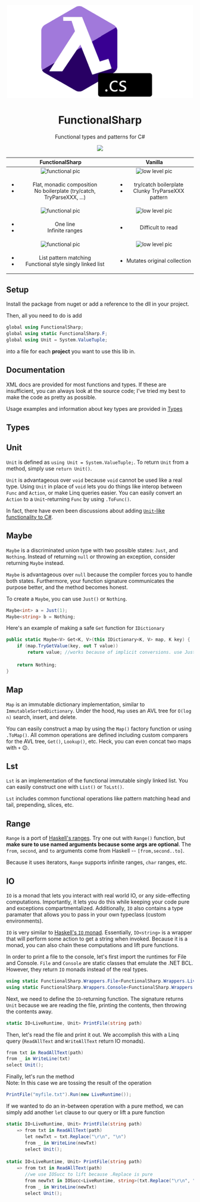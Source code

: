 <p align="center">
  
  <img src="FunctionalSharp.png" style="height: 250px;">
  
</p>

<h1 align="center">FunctionalSharp</h1>
<p align="center">Functional types and patterns for C#</p>

<p align="center">
  
  <img src="https://github.com/torontofangirl/FunctionalSharp/actions/workflows/tests.yml/badge.svg">
  
</p>
  
| FunctionalSharp | Vanilla |
| :-------------: | :-----: |
| <img src="https://cdn.discordapp.com/attachments/818274903769481237/911704205226557440/Untitled_2.jpeg" alt="functional pic"> | <img src="https://cdn.discordapp.com/attachments/818274903769481237/911704205700521984/Untitled_3.jpeg" alt="low level pic"> |
| <ul><li>Flat, monadic composition</li><li>No boilerplate (try/catch, TryParseXXX, ...)</li></ul> | <ul><li>try/catch boilerplate</li><li>Clunky TryParseXXX pattern</li></ul> |
| <img src="https://cdn.discordapp.com/attachments/818274903769481237/911704204819722240/Untitled_1.jpeg" alt="functional pic"> | <img src="https://cdn.discordapp.com/attachments/818274903769481237/911704205494997042/Untitled.jpeg" alt="low level pic"> |
| <ul><li>One line</li><li>Infinite ranges</li></ul> | <ul><li>Difficult to read</li></ul> |
| <img src="https://cdn.discordapp.com/attachments/818274903769481237/911704205926998076/Untitled_4.jpeg" alt="functional pic"> | <img src="https://cdn.discordapp.com/attachments/818274903769481237/911704206208028672/Untitled_5.jpeg" alt="low level pic"> |
| <ul><li>List pattern matching</li><li>Functional style singly linked list</li></ul> | <ul><li>Mutates original collection</li></ul> |

## Setup
Install the package from nuget or add a reference to the dll in your project.

Then, all you need to do is add 
```cs
global using FunctionalSharp;
global using static FunctionalSharp.F;
global using Unit = System.ValueTuple;
```
into a file for each **project** you want to use this lib in.

## Documentation
XML docs are provided for most functions and types.
If these are insufficient, you can always look at the source code; I've tried my best to make the code as pretty as 
possible.

Usage examples and information about key types are provided in [Types](#types)

## Types
## Unit
`Unit` is defined as `using Unit = System.ValueTuple;`. To return `Unit` from a method, simply use `return Unit()`.

`Unit` is advantageous over `void` because `void` cannot be used like a real type. Using `Unit` in place of `void` lets 
you do things like interop between `Func` and `Action`, or make Linq queries easier. You can easily convert an `Action`
to a `Unit`-returning `Func` by using `.ToFunc()`.

In fact, there have even been discussions about adding [`Unit`-like functionality to C#](https://github.com/dotnet/csharplang/blob/2802e29f4c539faa058855f54b5653daa9c087b2/meetings/2021/LDM-2021-10-25.md#delegate-type-argument-improvements).

## Maybe
`Maybe` is a discriminated union type with two possible states: `Just`, and `Nothing`. Instead of returning `null` or throwing
an exception, consider returning `Maybe` instead. 

`Maybe` is advantageous over `null` because the compiler forces you to handle both states. Furthermore, your function signature
communicates the purpose better, and the method becomes honest.

To create a `Maybe`, you can use `Just()` or `Nothing`.
```cs
Maybe<int> a = Just(1);
Maybe<string> b = Nothing;
```

Here's an example of making a safe `Get` function for `IDictionary`
```cs
public static Maybe<V> Get<K, V>(this IDictionary<K, V> map, K key) {
    if (map.TryGetValue(key, out T value))
        return value; //works because of implicit conversions. use Just() if you don't like them
    
    return Nothing;
}
```


## Map
`Map` is an immutable dictionary implementation, similar to `ImmutableSortedDictionary`. Under the hood, `Map` uses an 
AVL tree for `O(log n)` search, insert, and delete.

You can easily construct a map by using the `Map()` factory function or using `.ToMap()`. All common operations are defined
including custom comparers for the AVL tree, `Get()`, `Lookup()`, etc. Heck, you can even concat two maps with `+` 😉.

## Lst
`Lst` is an implementation of the functional immutable singly linked list. You can easily construct one with `List()` or `ToLst()`.

`Lst` includes common functional operations like pattern matching head and tail, prepending, slices, etc.

## Range
`Range` is a port of [Haskell's ranges](https://riptutorial.com/haskell/example/9516/ranges). Try one out with 
`Range()` function, but **make sure to use named arguments because some args are optional**. The `from`, `second`, 
and `to` arguments come from Haskell -- `[from,second..to]`.

Because it uses iterators, `Range` supports infinite ranges, `char` ranges, etc.

## IO
`IO` is a monad that lets you interact with real world IO, or any side-effecting computations. Importantly, it lets
you do this while keeping your code pure and exceptions compartmentalized. Additionally, `IO` also contains a type
paramater that allows you to pass in your own typeclass (custom environments).

`IO` is very similar to [Haskell's `IO` monad](https://www.haskell.org/tutorial/io.html). Essentially, `IO<string>` 
is a wrapper that will perform some action to get a string when invoked. Because it is a monad, you can also chain 
these computations and lift pure functions.

In order to print a file to the console, let's first import the runtimes for File and Console.
`File` and `Console` are static classes that emulate the .NET BCL. However, they return `IO` monads instead of the real types.
```cs
using static FunctionalSharp.Wrappers.File<FunctionalSharp.Wrappers.LiveRuntime>;
using static FunctionalSharp.Wrappers.Console<FunctionalSharp.Wrappers.LiveRuntime>;
```

Next, we need to define the `IO`-returning function. The signature returns `Unit` because we are reading the file,
printing the contents, then throwing the contents away.
```cs
static IO<LiveRuntime, Unit> PrintFile(string path)
```

Then, let's read the file and print it out. We accomplish this with a Linq query (`ReadAllText` and `WriteAllText` return IO
monads).
```cs
from txt in ReadAllText(path)
from _ in WriteLine(txt)
select Unit();
```

Finally, let's run the method <br>
Note: In this case we are tossing the result of the operation
```cs
PrintFile("myfile.txt").Run(new LiveRuntime());
```

If we wanted to do an in-between operation with a pure method, we can simply add another `let` clause to our query
or lift a pure function
```cs
static IO<LiveRuntime, Unit> PrintFile(string path)
    => from txt in ReadAllText(path)
       let newTxt = txt.Replace("\r\n", "\n")
       from _ in WriteLine(newTxt)
       select Unit();
       
static IO<LiveRuntime, Unit> PrintFile(string path)
    => from txt in ReadAllText(path)
       //we use IOSucc to lift because .Replace is pure
       from newTxt in IOSucc<LiveRuntime, string>(txt.Replace("\r\n", "\n"))
       from _ in WriteLine(newTxt)
       select Unit();
```

